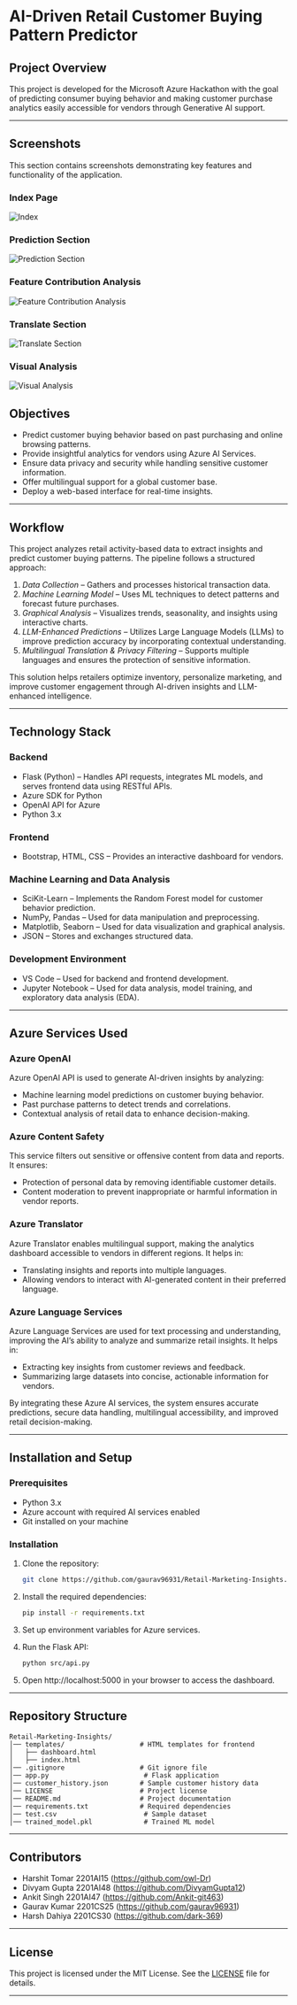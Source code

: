 # AI-Driven Retail Customer Buying Pattern Predictor



## Project Overview

This project is developed for the Microsoft Azure Hackathon with the goal of predicting consumer buying behavior and making customer purchase analytics easily accessible for vendors through Generative AI support.

---

## Screenshots

This section contains screenshots demonstrating key features and functionality of the application.

### Index Page

![Index](screenshots\index.png "Index")

### Prediction Section

![Prediction Section](screenshots\Predictions.png "Prediction Section")

### Feature Contribution Analysis

![Feature Contribution Analysis](screenshots\Feature_contribution_analysis.png "Feature Contribution Analysis")

### Translate Section

![Translate Section](screenshots\translation.png "Translate Section")

### Visual Analysis

![Visual Analysis](screenshots\Analysis_Visuals.png "Visual Analysis")



## Objectives

- Predict customer buying behavior based on past purchasing and online browsing patterns.
- Provide insightful analytics for vendors using Azure AI Services.
- Ensure data privacy and security while handling sensitive customer information.
- Offer multilingual support for a global customer base.
- Deploy a web-based interface for real-time insights.

---

## Workflow

This project analyzes retail activity-based data to extract insights and predict customer buying patterns. The pipeline follows a structured approach:

1. *Data Collection* – Gathers and processes historical transaction data.
2. *Machine Learning Model* – Uses ML techniques to detect patterns and forecast future purchases.
3. *Graphical Analysis* – Visualizes trends, seasonality, and insights using interactive charts.
4. *LLM-Enhanced Predictions* – Utilizes Large Language Models (LLMs) to improve prediction accuracy by incorporating contextual understanding.
5. *Multilingual Translation & Privacy Filtering* – Supports multiple languages and ensures the protection of sensitive information.

This solution helps retailers optimize inventory, personalize marketing, and improve customer engagement through AI-driven insights and LLM-enhanced intelligence.

---

## Technology Stack

### Backend

- Flask (Python) – Handles API requests, integrates ML models, and serves frontend data using RESTful APIs.
- Azure SDK for Python
- OpenAI API for Azure
- Python 3.x

### Frontend

- Bootstrap, HTML, CSS – Provides an interactive dashboard for vendors.

### Machine Learning and Data Analysis

- SciKit-Learn – Implements the Random Forest model for customer behavior prediction.
- NumPy, Pandas – Used for data manipulation and preprocessing.
- Matplotlib, Seaborn – Used for data visualization and graphical analysis.
- JSON – Stores and exchanges structured data.

### Development Environment

- VS Code – Used for backend and frontend development.
- Jupyter Notebook – Used for data analysis, model training, and exploratory data analysis (EDA).

---

## Azure Services Used

### Azure OpenAI

Azure OpenAI API is used to generate AI-driven insights by analyzing:

- Machine learning model predictions on customer buying behavior.
- Past purchase patterns to detect trends and correlations.
- Contextual analysis of retail data to enhance decision-making.

### Azure Content Safety

This service filters out sensitive or offensive content from data and reports. It ensures:

- Protection of personal data by removing identifiable customer details.
- Content moderation to prevent inappropriate or harmful information in vendor reports.

### Azure Translator

Azure Translator enables multilingual support, making the analytics dashboard accessible to vendors in different regions. It helps in:

- Translating insights and reports into multiple languages.
- Allowing vendors to interact with AI-generated content in their preferred language.

### Azure Language Services

Azure Language Services are used for text processing and understanding, improving the AI’s ability to analyze and summarize retail insights. It helps in:

- Extracting key insights from customer reviews and feedback.
- Summarizing large datasets into concise, actionable information for vendors.

By integrating these Azure AI services, the system ensures accurate predictions, secure data handling, multilingual accessibility, and improved retail decision-making.

---

## Installation and Setup

### Prerequisites

- Python 3.x
- Azure account with required AI services enabled
- Git installed on your machine

### Installation

1. Clone the repository:
   ```sh
   git clone https://github.com/gaurav96931/Retail-Marketing-Insights.git
   ```
   
2. Install the required dependencies:
   ```sh
   pip install -r requirements.txt
   ```
3. Set up environment variables for Azure services.
4. Run the Flask API:
   ```sh
   python src/api.py
   ```
5. Open http://localhost:5000 in your browser to access the dashboard.

---

## Repository Structure

```
Retail-Marketing-Insights/
│── templates/                   # HTML templates for frontend
│   ├── dashboard.html
│   ├── index.html
│── .gitignore                   # Git ignore file
│── app.py                        # Flask application
│── customer_history.json        # Sample customer history data
│── LICENSE                      # Project license
│── README.md                    # Project documentation
│── requirements.txt             # Required dependencies
│── test.csv                      # Sample dataset
│── trained_model.pkl             # Trained ML model
```

---


## Contributors

- Harshit Tomar 2201AI15 (https://github.com/owl-Dr)
- Divyam Gupta 2201AI48 (https://github.com/DivyamGupta12)
- Ankit Singh  2201AI47 (https://github.com/Ankit-git463)
- Gaurav Kumar 2201CS25 (https://github.com/gaurav96931)
- Harsh Dahiya 2201CS30 (https://github.com/dark-369)


---

## License

This project is licensed under the MIT License. See the [LICENSE](https://github.com/gaurav96931/Retail-Marketing-Insights/blob/main/LICENSE) file for details.

---
